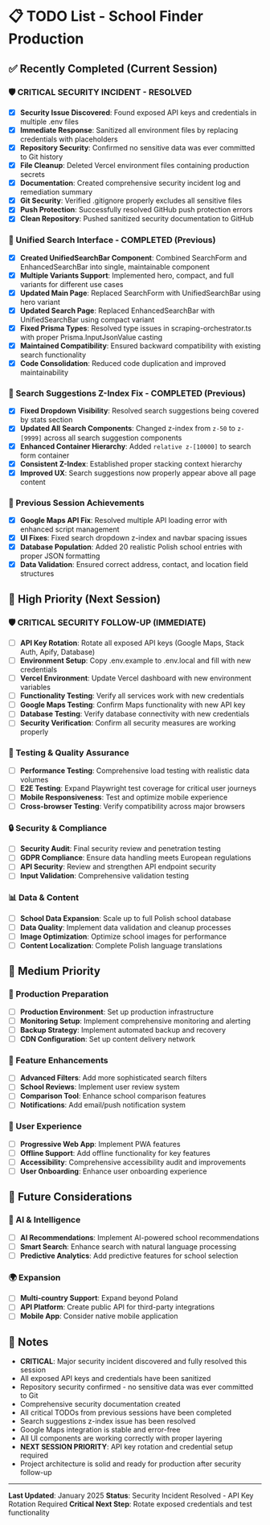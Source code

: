 # 📋 TODO List - School Finder Production

## ✅ Recently Completed (Current Session)

### 🛡️ CRITICAL SECURITY INCIDENT - RESOLVED
- [x] **Security Issue Discovered**: Found exposed API keys and credentials in multiple .env files
- [x] **Immediate Response**: Sanitized all environment files by replacing credentials with placeholders
- [x] **Repository Security**: Confirmed no sensitive data was ever committed to Git history
- [x] **File Cleanup**: Deleted Vercel environment files containing production secrets
- [x] **Documentation**: Created comprehensive security incident log and remediation summary
- [x] **Git Security**: Verified .gitignore properly excludes all sensitive files
- [x] **Push Protection**: Successfully resolved GitHub push protection errors
- [x] **Clean Repository**: Pushed sanitized security documentation to GitHub

### 🎯 Unified Search Interface - COMPLETED (Previous)
- [x] **Created UnifiedSearchBar Component**: Combined SearchForm and EnhancedSearchBar into single, maintainable component
- [x] **Multiple Variants Support**: Implemented hero, compact, and full variants for different use cases
- [x] **Updated Main Page**: Replaced SearchForm with UnifiedSearchBar using hero variant
- [x] **Updated Search Page**: Replaced EnhancedSearchBar with UnifiedSearchBar using compact variant
- [x] **Fixed Prisma Types**: Resolved type issues in scraping-orchestrator.ts with proper Prisma.InputJsonValue casting
- [x] **Maintained Compatibility**: Ensured backward compatibility with existing search functionality
- [x] **Code Consolidation**: Reduced code duplication and improved maintainability

### 🎯 Search Suggestions Z-Index Fix - COMPLETED (Previous)
- [x] **Fixed Dropdown Visibility**: Resolved search suggestions being covered by stats section
- [x] **Updated All Search Components**: Changed z-index from `z-50` to `z-[9999]` across all search suggestion components
- [x] **Enhanced Container Hierarchy**: Added `relative z-[10000]` to search form container
- [x] **Consistent Z-Index**: Established proper stacking context hierarchy
- [x] **Improved UX**: Search suggestions now properly appear above all page content

### 🎯 Previous Session Achievements
- [x] **Google Maps API Fix**: Resolved multiple API loading error with enhanced script management
- [x] **UI Fixes**: Fixed search dropdown z-index and navbar spacing issues
- [x] **Database Population**: Added 20 realistic Polish school entries with proper JSON formatting
- [x] **Data Validation**: Ensured correct address, contact, and location field structures

## 🚀 High Priority (Next Session)

### 🛡️ CRITICAL SECURITY FOLLOW-UP (IMMEDIATE)
- [ ] **API Key Rotation**: Rotate all exposed API keys (Google Maps, Stack Auth, Apify, Database)
- [ ] **Environment Setup**: Copy .env.example to .env.local and fill with new credentials
- [ ] **Vercel Environment**: Update Vercel dashboard with new environment variables
- [ ] **Functionality Testing**: Verify all services work with new credentials
- [ ] **Google Maps Testing**: Confirm Maps functionality with new API key
- [ ] **Database Testing**: Verify database connectivity with new credentials
- [ ] **Security Verification**: Confirm all security measures are working properly

### 🧪 Testing & Quality Assurance
- [ ] **Performance Testing**: Comprehensive load testing with realistic data volumes
- [ ] **E2E Testing**: Expand Playwright test coverage for critical user journeys
- [ ] **Mobile Responsiveness**: Test and optimize mobile experience
- [ ] **Cross-browser Testing**: Verify compatibility across major browsers

### 🔒 Security & Compliance
- [ ] **Security Audit**: Final security review and penetration testing
- [ ] **GDPR Compliance**: Ensure data handling meets European regulations
- [ ] **API Security**: Review and strengthen API endpoint security
- [ ] **Input Validation**: Comprehensive validation testing

### 📊 Data & Content
- [ ] **School Data Expansion**: Scale up to full Polish school database
- [ ] **Data Quality**: Implement data validation and cleanup processes
- [ ] **Image Optimization**: Optimize school images for performance
- [ ] **Content Localization**: Complete Polish language translations

## 🎯 Medium Priority

### 🚀 Production Preparation
- [ ] **Production Environment**: Set up production infrastructure
- [ ] **Monitoring Setup**: Implement comprehensive monitoring and alerting
- [ ] **Backup Strategy**: Implement automated backup and recovery
- [ ] **CDN Configuration**: Set up content delivery network

### 🔧 Feature Enhancements
- [ ] **Advanced Filters**: Add more sophisticated search filters
- [ ] **School Reviews**: Implement user review system
- [ ] **Comparison Tool**: Enhance school comparison features
- [ ] **Notifications**: Add email/push notification system

### 📱 User Experience
- [ ] **Progressive Web App**: Implement PWA features
- [ ] **Offline Support**: Add offline functionality for key features
- [ ] **Accessibility**: Comprehensive accessibility audit and improvements
- [ ] **User Onboarding**: Enhance user onboarding experience

## 🔮 Future Considerations

### 🤖 AI & Intelligence
- [ ] **AI Recommendations**: Implement AI-powered school recommendations
- [ ] **Smart Search**: Enhance search with natural language processing
- [ ] **Predictive Analytics**: Add predictive features for school selection

### 🌍 Expansion
- [ ] **Multi-country Support**: Expand beyond Poland
- [ ] **API Platform**: Create public API for third-party integrations
- [ ] **Mobile App**: Consider native mobile application

## 📝 Notes
- **CRITICAL**: Major security incident discovered and fully resolved this session
- All exposed API keys and credentials have been sanitized
- Repository security confirmed - no sensitive data was ever committed to Git
- Comprehensive security documentation created
- All critical TODOs from previous sessions have been completed
- Search suggestions z-index issue has been resolved
- Google Maps integration is stable and error-free
- All UI components are working correctly with proper layering
- **NEXT SESSION PRIORITY**: API key rotation and credential setup required
- Project architecture is solid and ready for production after security follow-up

---
**Last Updated**: January 2025
**Status**: Security Incident Resolved - API Key Rotation Required
**Critical Next Step**: Rotate exposed credentials and test functionality